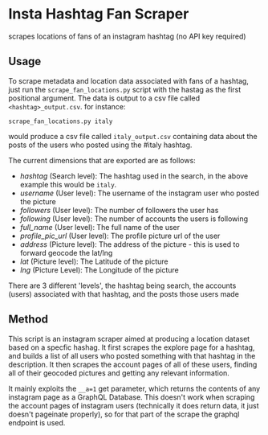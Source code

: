 # Insta Hashtag Fan Scraper
scrapes locations of fans of an instagram hashtag (no API key required)

## Usage

To scrape metadata and location data associated with fans of a hashtag, just run the `scrape_fan_locations.py` script with the hastag as the first positional argument. 
The data is output to a csv file called `<hashtag>_output.csv`. 
for instance:

```
scrape_fan_locations.py italy
```

would produce a csv file called `italy_output.csv` containing data about the posts of the users who posted using the #italy hashtag.

The current dimensions that are exported are as follows:

 - _hashtag_ (Search level): The hashtag used in the search, in the above example this would be `italy`.
 - _username_ (User level): The username of the instagram user who posted the picture
 - _followers_ (User level): The number of followers the user has
 - _following_ (User level): The number of accounts the users is following
 - _full_name_ (User level): The full name of the user
 - _profile\_pic\_url_ (User level): The profile picture url of the user
 - _address_ (Picture level): The address of the picture - this is used to forward geocode the lat/lng
 - _lat_ (Picture level): The Latitude of the picture
 - _lng_ (Picture Level): The Longitude of the picture

 There are 3 different 'levels', the hashtag being search, the accounts (users) associated with that hashtag, and the posts those users made

## Method

This script is an instagram scraper aimed at producing a location dataset based on a specfic hashag.
It first scrapes the explore page for a hashtag, and builds a list of all users who posted something with that hashtag in the description. It then scrapes the account pages of all of these users, finding all of their geocoded pictures and getting any relevant information. 

It mainly exploits the `__a=1` get parameter, which returns the contents of any instagram page as a GraphQL Database. This doesn't work when scraping the account pages of instagram users (technically it does return data, it just doesn't pageinate properly), so for that part of the scrape the graphql endpoint is used.

